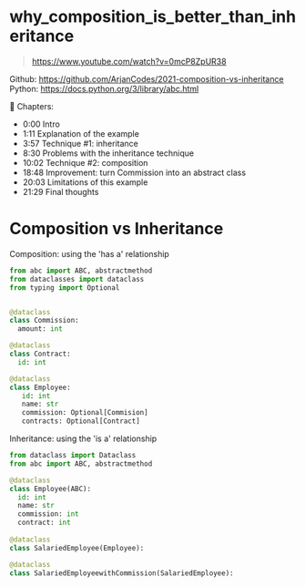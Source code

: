 # why_composition_is_better_than_inheritance
> https://www.youtube.com/watch?v=0mcP8ZpUR38

Github: https://github.com/ArjanCodes/2021-composition-vs-inheritance
Python: https://docs.python.org/3/library/abc.html

🔖 Chapters:
- 0:00 Intro
- 1:11 Explanation of the example
- 3:57 Technique #1: inheritance
- 8:30 Problems with the inheritance technique
- 10:02 Technique #2: composition
- 18:48 Improvement: turn Commission into an abstract class
- 20:03 Limitations of this example
- 21:29 Final thoughts

# Composition vs Inheritance

Composition: using the 'has a' relationship
```python
from abc import ABC, abstractmethod
from dataclasses import dataclass
from typing import Optional


@dataclass
class Commission:
  amount: int

@dataclass
class Contract:
  id: int

@dataclass
class Employee:
   id: int
   name: str
   commission: Optional[Commision]
   contracts: Optional[Contract]
```

Inheritance: using the 'is a' relationship
```python
from dataclass import Dataclass
from abc import ABC, abstractmethod

@dataclass
class Employee(ABC):
  id: int
  name: str
  commission: int
  contract: int
  
@dataclass
class SalariedEmployee(Employee):

@dataclass
class SalariedEmployeewithCommission(SalariedEmployee):

```
